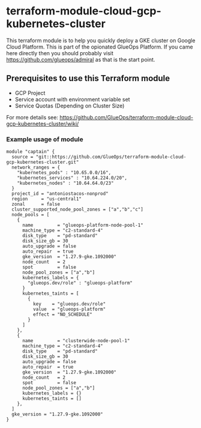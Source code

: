 # terraform-module-cloud-gcp-kubernetes-cluster

This terraform module is to help you quickly deploy a GKE cluster on Google Cloud Platform. This is part of the opionated GlueOps Platform. If you came here directly then you should probably visit https://github.com/glueops/admiral as that is the start point.

## Prerequisites to use this Terraform module

- GCP Project
- Service account with environment variable set
- Service Quotas (Depending on Cluster Size)

For more details see: https://github.com/GlueOps/terraform-module-cloud-gcp-kubernetes-cluster/wiki/

### Example usage of module

```hcl
module "captain" {
  source = "git::https://github.com/GlueOps/terraform-module-cloud-gcp-kubernetes-cluster.git"
  network_ranges = {
    "kubernetes_pods" : "10.65.0.0/16",
    "kubernetes_services" : "10.64.224.0/20",
    "kubernetes_nodes" : "10.64.64.0/23"
  }
  project_id = "antoniostacos-nonprod"
  region     = "us-central1"
  zonal      = false
  cluster_supported_node_pool_zones = ["a","b","c"]
  node_pools = [
    {
      name         = "glueops-platform-node-pool-1"
      machine_type = "c2-standard-4"
      disk_type    = "pd-standard"
      disk_size_gb = 30
      auto_upgrade = false
      auto_repair  = true
      gke_version  = "1.27.9-gke.1092000"
      node_count   = 2
      spot         = false
      node_pool_zones = ["a","b"]
      kubernetes_labels = {
        "glueops.dev/role" : "glueops-platform"
      }
      kubernetes_taints = [
        {
          key    = "glueops.dev/role"
          value  = "glueops-platform"
          effect = "NO_SCHEDULE"
        }
      ]
    },
    {
      name         = "clusterwide-node-pool-1"
      machine_type = "c2-standard-4"
      disk_type    = "pd-standard"
      disk_size_gb = 30
      auto_upgrade = false
      auto_repair  = true
      gke_version  = "1.27.9-gke.1092000"
      node_count   = 2
      spot         = false
      node_pool_zones = ["a","b"]
      kubernetes_labels = {}
      kubernetes_taints = []
    },
  ]
  gke_version = "1.27.9-gke.1092000"
}


```
